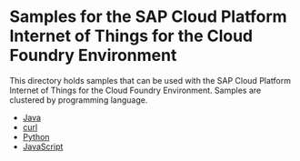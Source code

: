 # Samples for the SAP Cloud Platform Internet of Things for the Cloud Foundry Environment

This directory holds samples that can be used with the SAP Cloud Platform Internet of Things for the Cloud Foundry Environment. Samples are clustered by programming language.

* [Java](./java-samples)
* [curl](./curl-samples)
* [Python](./python-samples)
* [JavaScript](./javascript-samples)
